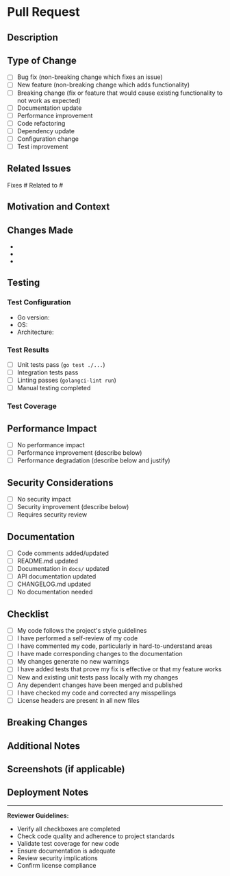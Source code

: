 # Pull Request

## Description

<!-- Provide a clear and concise description of your changes -->

## Type of Change

<!-- Mark the relevant option with an "x" -->

- [ ] Bug fix (non-breaking change which fixes an issue)
- [ ] New feature (non-breaking change which adds functionality)
- [ ] Breaking change (fix or feature that would cause existing functionality to not work as expected)
- [ ] Documentation update
- [ ] Performance improvement
- [ ] Code refactoring
- [ ] Dependency update
- [ ] Configuration change
- [ ] Test improvement

## Related Issues

<!-- Link to related issues using # or full URL -->

Fixes #
Related to #

## Motivation and Context

<!-- Why is this change required? What problem does it solve? -->

## Changes Made

<!-- List the specific changes made in this PR -->

-
-
-

## Testing

<!-- Describe the tests you ran to verify your changes -->

### Test Configuration

- Go version:
- OS:
- Architecture:

### Test Results

- [ ] Unit tests pass (`go test ./...`)
- [ ] Integration tests pass
- [ ] Linting passes (`golangci-lint run`)
- [ ] Manual testing completed

### Test Coverage

<!-- If applicable, include test coverage information -->

## Performance Impact

<!-- Describe any performance implications of your changes -->

- [ ] No performance impact
- [ ] Performance improvement (describe below)
- [ ] Performance degradation (describe below and justify)

## Security Considerations

<!-- Describe any security implications of your changes -->

- [ ] No security impact
- [ ] Security improvement (describe below)
- [ ] Requires security review

## Documentation

<!-- Check all that apply -->

- [ ] Code comments added/updated
- [ ] README.md updated
- [ ] Documentation in `docs/` updated
- [ ] API documentation updated
- [ ] CHANGELOG.md updated
- [ ] No documentation needed

## Checklist

<!-- Mark completed items with an "x" -->

- [ ] My code follows the project's style guidelines
- [ ] I have performed a self-review of my code
- [ ] I have commented my code, particularly in hard-to-understand areas
- [ ] I have made corresponding changes to the documentation
- [ ] My changes generate no new warnings
- [ ] I have added tests that prove my fix is effective or that my feature works
- [ ] New and existing unit tests pass locally with my changes
- [ ] Any dependent changes have been merged and published
- [ ] I have checked my code and corrected any misspellings
- [ ] License headers are present in all new files

## Breaking Changes

<!-- If this is a breaking change, describe the impact and migration path -->

## Additional Notes

<!-- Add any additional notes, screenshots, or context about the PR -->

## Screenshots (if applicable)

<!-- Add screenshots to help explain your changes -->

## Deployment Notes

<!-- Any special considerations for deployment? -->

---

**Reviewer Guidelines:**
- Verify all checkboxes are completed
- Check code quality and adherence to project standards
- Validate test coverage for new code
- Ensure documentation is adequate
- Review security implications
- Confirm license compliance
